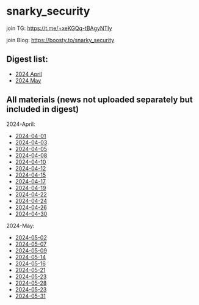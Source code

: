 # snarky_security

join TG: https://t.me/+xeKGQq-tBAgyNTIy

join Blog: https://boosty.to/snarky_security



## Digest list:
- [2024 April](2024-05-02/Snarky%20Security.%20Digest.%202024-04.pdf)
- [2024 May](2024-05-31/Snarky%20Security.%20Digest.%202024-05.%20Level%23Pro.pdf)



## All materials (news not uploaded separately but included in digest)

2024-April:
- [2024-04-01](2024-04-01/README.md)
- [2024-04-03](2024-04-03/README.md)
- [2024-04-05](2024-04-05/README.md)
- [2024-04-08](2024-04-08/README.md)
- [2024-04-10](2024-04-10/README.md)
- [2024-04-12](2024-04-12/README.md)
- [2024-04-15](2024-04-15/README.md)
- [2024-04-17](2024-04-17/README.md)
- [2024-04-19](2024-04-19/README.md)
- [2024-04-22](2024-04-22/README.md)
- [2024-04-24](2024-04-24/README.md)
- [2024-04-26](2024-04-26/README.md)
- [2024-04-30](2024-04-30/README.md)


2024-May:
- [2024-05-02](2024-05-02/README.md)
- [2024-05-07](2024-05-02/README.md)
- [2024-05-09](2024-05-02/README.md)
- [2024-05-14](2024-05-02/README.md)
- [2024-05-16](2024-05-02/README.md)
- [2024-05-21](2024-05-02/README.md)
- [2024-05-23](2024-05-02/README.md)
- [2024-05-28](2024-05-02/README.md)
- [2024-05-23](2024-05-02/README.md)
- [2024-05-31](2024-05-02/README.md)

